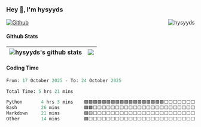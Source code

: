 ### Hey 👋, I'm hysyyds
[![Github](https://img.shields.io/github/followers/hysyyds?label=Follow&style=social)](https://github.com/hysyyds)
<img align="right" src="https://komarev.com/ghpvc/?username=hysyyds" alt="hysyyds" />


#### Github Stats

| <img align="center" src="https://github-readme-stats-ouuan.vercel.app/api?username=hysyyds&show_icons=true&bg_color=00000000&count_private=true&hide_border=true" alt="hysyyds's github stats" /> |<img align="center" src="https://github-readme-stats-eight-theta.vercel.app/api/top-langs/?username=hysyyds&layout=compact&bg_color=00000000&langs_count=10&hide=javascript,html,css,scss&hide_border=true" /> |
| ------------- | ------------- |

#### Coding Time
<!--START_SECTION:waka-->

```python
From: 17 October 2025 - To: 24 October 2025

Total Time: 5 hrs 21 mins

Python       4 hrs 3 mins    🟩🟩🟩🟩🟩🟩🟩🟩🟩🟩🟩🟩🟩🟩🟩🟩🟩🟩⬜⬜⬜⬜⬜⬜⬜   72.53 %
Bash         26 mins         🟩🟩⬜⬜⬜⬜⬜⬜⬜⬜⬜⬜⬜⬜⬜⬜⬜⬜⬜⬜⬜⬜⬜⬜⬜   07.99 %
Markdown     21 mins         🟩🟨⬜⬜⬜⬜⬜⬜⬜⬜⬜⬜⬜⬜⬜⬜⬜⬜⬜⬜⬜⬜⬜⬜⬜   06.36 %
Other        14 mins         🟩⬜⬜⬜⬜⬜⬜⬜⬜⬜⬜⬜⬜⬜⬜⬜⬜⬜⬜⬜⬜⬜⬜⬜⬜   04.27 %
```

<!--END_SECTION:waka-->
